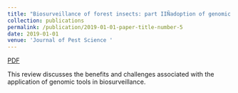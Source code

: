 ```yaml
---
title: "Biosurveillance of forest insects: part IIÑadoption of genomic tools by end user communities and barriers to integration"
collection: publications
permalink: /publication/2019-01-01-paper-title-number-5
date: 2019-01-01
venue: 'Journal of Pest Science '
---
```


<a href='http://mimingcui.github.io/files/JPestScience2018_II_Bilodeau.pdf'>PDF</a>

This review discusses the benefits and challenges associated with the application of genomic tools in biosurveillance.
